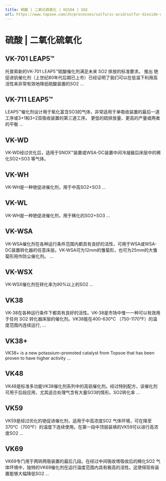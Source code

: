 ```yaml
---
title: 硫酸 | 二氧化硫氧化 | H2SO4 | SO2
url: https://www.topsoe.com/zh/processes/sulfuric-acid/sulfur-dioxide-oxidation
---
```


# 硫酸 | 二氧化硫氧化

## VK-701 LEAP5™

托普索新的VK-701 LEAP5™硫酸催化剂满足未来 SO2 排放的标准要求。 推出 铯促进钒催化剂（上世纪80年代后期已上市）已经证明了我们可以在低温下利用高活性来非常有效地降低硫酸装置的SO2 ...

## VK-711 LEAP5™

LEAP5™催化剂设计用于氧化富含SO3的气体，非常适用于单吸收装置的最后一道工序或3+1和3+2双吸收装置的第三道工序。 更低的硫排放量、更高的产量或两者的平衡 ...

## VK-WD

VK-WD经过优化后，适用于SNOX™装置或WSA-DC装置中间冷凝器后床层中的稀化SO2+SO3 等气体。

## VK-WH

VK-WH是一种铯促进催化剂，用于中高SO2+SO3 ...

## VK-WL

VK-WH是一种铯促进催化剂，用于稀化的SO2+SO3 ...

## VK-WSA

VK-WSA催化剂在各种运行条件范围内都具有良好的活性，可用于WSA或WSA-DC装置转化器的任意床层。VK-WSA可为12mm的雏菊形，也可为25mm的大雏菊形用作防尘催化剂。 ...

## VK-WSX

VK-WSX催化剂在转化率为90%以上的SO2 ...

## VK38

VK-38在各种运行条件下都具有良好的活性。VK-38是市场中惟一一种可以有效用于任何 SO2 转化器床层的催化剂。VK38能在400-630°C （750-1170°F）的温度范围内连续运行, ...

## VK38+

VK38+ is a new potassium-promoted catalyst from Topsoe that has been proven to have higher activity ...

## VK48

VK48是标准多功能VK38催化剂系列中的高钒催化剂。经过特别配方，该催化剂可用于后段应用，尤其适合处理气含有大量SO3的情形。SO2转化率 ...

## VK59

VK59是经过优化的铯促进催化剂，适用于中高浓度SO2 气体环境，可在降至370°C（700°F）的温度下连续使用。在第一段中顶层装填的VK59可以进行高浓度SO2 ...

## VK69

VK69专门用于两转两吸装置的最后几段。在经过中间吸收塔吸收后的稀化SO2 气体环境中，独特的VK69催化剂在运行温度范围内具有极高的活性。这使得现有装置能够大幅降低SO2 ...